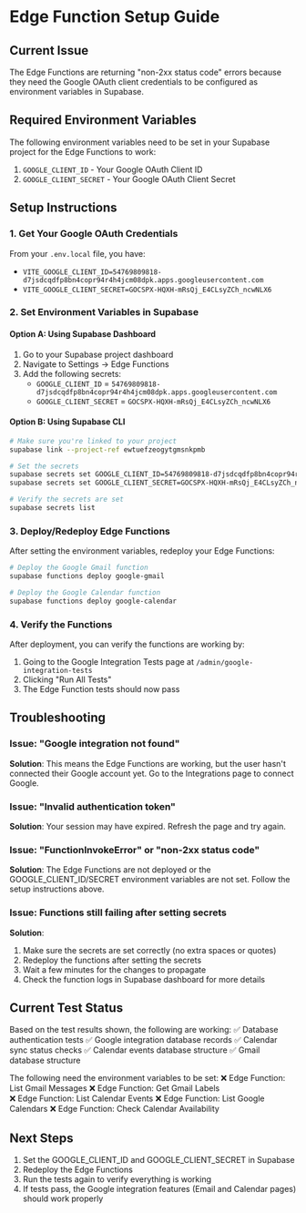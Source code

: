 # Edge Function Setup Guide

## Current Issue
The Edge Functions are returning "non-2xx status code" errors because they need the Google OAuth client credentials to be configured as environment variables in Supabase.

## Required Environment Variables

The following environment variables need to be set in your Supabase project for the Edge Functions to work:

1. `GOOGLE_CLIENT_ID` - Your Google OAuth Client ID
2. `GOOGLE_CLIENT_SECRET` - Your Google OAuth Client Secret

## Setup Instructions

### 1. Get Your Google OAuth Credentials

From your `.env.local` file, you have:
- `VITE_GOOGLE_CLIENT_ID=54769809818-d7jsdcqdfp8bn4copr94r4h4jcm08dpk.apps.googleusercontent.com`
- `VITE_GOOGLE_CLIENT_SECRET=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`

### 2. Set Environment Variables in Supabase

#### Option A: Using Supabase Dashboard
1. Go to your Supabase project dashboard
2. Navigate to Settings → Edge Functions
3. Add the following secrets:
   - `GOOGLE_CLIENT_ID` = `54769809818-d7jsdcqdfp8bn4copr94r4h4jcm08dpk.apps.googleusercontent.com`
   - `GOOGLE_CLIENT_SECRET` = `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`

#### Option B: Using Supabase CLI
```bash
# Make sure you're linked to your project
supabase link --project-ref ewtuefzeogytgmsnkpmb

# Set the secrets
supabase secrets set GOOGLE_CLIENT_ID=54769809818-d7jsdcqdfp8bn4copr94r4h4jcm08dpk.apps.googleusercontent.com
supabase secrets set GOOGLE_CLIENT_SECRET=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

# Verify the secrets are set
supabase secrets list
```

### 3. Deploy/Redeploy Edge Functions

After setting the environment variables, redeploy your Edge Functions:

```bash
# Deploy the Google Gmail function
supabase functions deploy google-gmail

# Deploy the Google Calendar function  
supabase functions deploy google-calendar
```

### 4. Verify the Functions

After deployment, you can verify the functions are working by:
1. Going to the Google Integration Tests page at `/admin/google-integration-tests`
2. Clicking "Run All Tests"
3. The Edge Function tests should now pass

## Troubleshooting

### Issue: "Google integration not found"
**Solution**: This means the Edge Functions are working, but the user hasn't connected their Google account yet. Go to the Integrations page to connect Google.

### Issue: "Invalid authentication token"
**Solution**: Your session may have expired. Refresh the page and try again.

### Issue: "FunctionInvokeError" or "non-2xx status code"
**Solution**: The Edge Functions are not deployed or the GOOGLE_CLIENT_ID/SECRET environment variables are not set. Follow the setup instructions above.

### Issue: Functions still failing after setting secrets
**Solution**: 
1. Make sure the secrets are set correctly (no extra spaces or quotes)
2. Redeploy the functions after setting the secrets
3. Wait a few minutes for the changes to propagate
4. Check the function logs in Supabase dashboard for more details

## Current Test Status

Based on the test results shown, the following are working:
✅ Database authentication tests
✅ Google integration database records
✅ Calendar sync status checks
✅ Calendar events database structure
✅ Gmail database structure

The following need the environment variables to be set:
❌ Edge Function: List Gmail Messages
❌ Edge Function: Get Gmail Labels  
❌ Edge Function: List Calendar Events
❌ Edge Function: List Google Calendars
❌ Edge Function: Check Calendar Availability

## Next Steps

1. Set the GOOGLE_CLIENT_ID and GOOGLE_CLIENT_SECRET in Supabase
2. Redeploy the Edge Functions
3. Run the tests again to verify everything is working
4. If tests pass, the Google integration features (Email and Calendar pages) should work properly